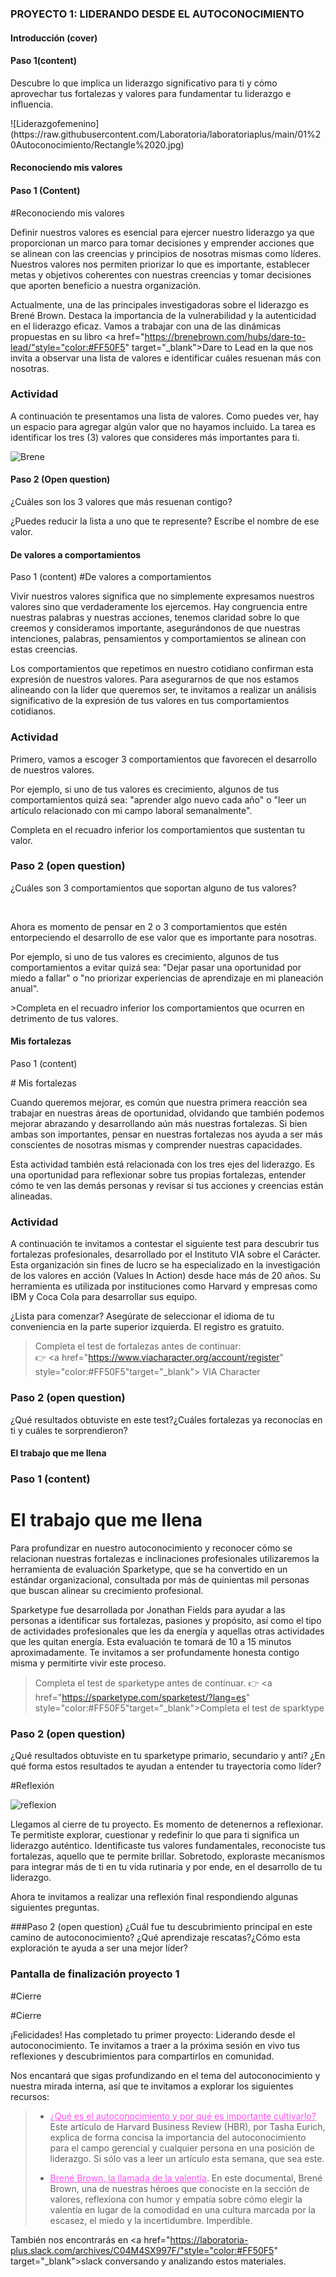 ### PROYECTO 1: LIDERANDO DESDE EL AUTOCONOCIMIENTO


#### Introducción (cover)


#### Paso 1(content)

Descubre lo que implica un liderazgo significativo para ti y cómo aprovechar tus fortalezas y valores para fundamentar tu liderazgo e influencia.

!\[Liderazgofemenino](https&#x3A;//raw.githubusercontent.com/Laboratoria/laboratoriaplus/main/01%20Autoconocimiento/Rectangle%2020.jpg)


#### Reconociendo mis valores


#### Paso 1 (Content)

#Reconociendo mis valores

Definir nuestros valores es esencial para ejercer nuestro liderazgo ya que  proporcionan un marco para tomar decisiones y emprender acciones que se alinean con las creencias y principios de nosotras mismas como líderes. Nuestros valores nos permiten priorizar lo que es importante, establecer metas y objetivos coherentes con nuestras creencias y tomar decisiones que aporten beneficio a nuestra organización.

Actualmente, una de las principales investigadoras sobre el liderazgo es Brené Brown. Destaca la importancia de la vulnerabilidad y la autenticidad en el liderazgo eficaz. Vamos a trabajar con una de las dinámicas propuestas en su libro <a href="https://brenebrown.com/hubs/dare-to-lead/"style="color:#FF50F5" target="_blank">Dare to Lead</a> en la que nos invita a observar una lista de valores e identificar cuáles resuenan más con nosotras. 

  <h3>Actividad</h3>
  <p>A continuación te presentamos una lista de valores. Como puedes ver, hay un espacio para agregar algún valor que no hayamos incluido. La tarea es identificar los tres (3) valores que consideres más importantes para ti.
</p>



![Brene](https://raw.githubusercontent.com/Laboratoria/laboratoriaplus/main/01%20Autoconocimiento/valores.jpg)






#### Paso 2 (Open question)

¿Cuáles son los 3 valores que más resuenan contigo?

¿Puedes reducir la lista a uno que te represente? Escribe el nombre de ese valor.


#### De valores a comportamientos

Paso 1 (content)
#De valores a comportamientos

Vivir nuestros valores significa que no simplemente expresamos nuestros valores sino que verdaderamente los ejercemos. Hay congruencia entre nuestras palabras y nuestras acciones, tenemos claridad sobre lo que creemos y consideramos importante, asegurándonos de que nuestras intenciones, palabras, pensamientos y comportamientos se alinean con estas creencias.

Los comportamientos que repetimos en nuestro cotidiano confirman esta expresión de nuestros valores. Para asegurarnos de que nos estamos alineando con la líder que queremos ser, te invitamos a realizar un análisis significativo de la expresión de tus valores en tus comportamientos cotidianos.

 <h3>Actividad</h3>

Primero, vamos a escoger 3 comportamientos que favorecen el desarrollo de nuestros valores.

Por ejemplo, si uno de tus valores es crecimiento, algunos de tus comportamientos quizá sea: "aprender algo nuevo cada año" o "leer un artículo relacionado con mi campo laboral semanalmente".

Completa en el recuadro inferior los comportamientos que sustentan tu valor.


### Paso 2 (open question)

¿Cuáles son 3 comportamientos que soportan alguno de tus valores?

<p>&nbsp;</p>
Ahora es momento de pensar en 2 o 3 comportamientos que estén entorpeciendo el desarrollo de ese valor que es importante para nosotras. 

Por ejemplo, si uno de tus valores es crecimiento, algunos de tus comportamientos a evitar quizá sea: "Dejar pasar una oportunidad por miedo a fallar" o "no priorizar experiencias de aprendizaje en mi planeación anual".

\>Completa en el recuadro inferior los comportamientos que ocurren en detrimento de tus valores.


#### Mis fortalezas

Paso 1 (content)

\# Mis fortalezas

Cuando queremos mejorar, es común que nuestra primera reacción sea trabajar en nuestras áreas de oportunidad, olvidando que también podemos mejorar abrazando y desarrollando aún más nuestras fortalezas. Si bien ambas son importantes, pensar en nuestras fortalezas nos ayuda a ser más conscientes de nosotras mismas y comprender nuestras capacidades.

Esta actividad también está relacionada con los tres ejes del liderazgo. Es una oportunidad para reflexionar sobre tus propias fortalezas, entender cómo te ven las demás personas y revisar si tus acciones y creencias están alineadas. 

 <h3>Actividad</h3>
A continuación te invitamos a contestar el siguiente test para descubrir tus fortalezas profesionales, desarrollado por el Instituto VIA sobre el Carácter. Esta organización sin fines de lucro se ha especializado en la investigación de los valores en acción (Values In Action) desde hace más de 20 años. Su herramienta es utilizada por instituciones como Harvard y empresas como IBM y Coca Cola para desarrollar sus equipo. 

¿Lista para comenzar? Asegúrate de seleccionar el idioma de tu conveniencia en la parte superior izquierda. El registro es gratuito.

>Completa el test de fortalezas antes de continuar:  
👉 <a href="https://www.viacharacter.org/account/register" style="color:#FF50F5"target="_blank"> VIA Character</a>




### Paso 2 (open question)

¿Qué resultados obtuviste en este test?¿Cuáles fortalezas ya reconocías en ti y cuáles te sorprendieron?


#### El trabajo que me llena


### Paso 1 (content)

# El trabajo que me llena
Para profundizar en nuestro autoconocimiento y reconocer cómo se relacionan nuestras fortalezas e inclinaciones profesionales utilizaremos la herramienta de evaluación Sparketype, que se ha convertido en un estándar organizacional, consultada por más de quinientas mil personas que buscan alinear su crecimiento profesional.

Sparketype fue desarrollada por Jonathan Fields para ayudar a las personas a identificar sus fortalezas, pasiones y propósito, así como el tipo de actividades profesionales que les da energía y aquellas otras actividades que les quitan energía. Esta evaluación te tomará de 10 a 15 minutos aproximadamente. Te invitamos a ser profundamente honesta contigo misma y permitirte vivir este proceso.

>Completa el test de sparketype antes de continuar.
👉 <a href="https://sparketype.com/sparketest/?lang=es" style="color:#FF50F5"target="_blank">Completa el test de sparktype</a>


### Paso 2 (open question)

¿Qué resultados obtuviste en tu sparketype primario, secundario y anti? ¿En qué forma estos resultados te ayudan a entender tu trayectoria como líder?

#Reflexión

![reflexion](https://raw.githubusercontent.com/Laboratoria/laboratoriaplus/main/01%20Autoconocimiento/header.jpg)

Llegamos al cierre de tu proyecto. Es momento de detenernos a reflexionar. Te permitiste explorar, cuestionar y redefinir lo que para ti significa un liderazgo auténtico. Identificaste tus valores fundamentales, reconociste tus fortalezas, aquello que te permite brillar. Sobretodo, exploraste mecanismos para integrar más de ti en tu vida rutinaria y por ende, en el desarrollo de tu liderazgo.

Ahora te invitamos a realizar una reflexión final respondiendo algunas siguientes preguntas.

###Paso 2 (open question)
¿Cuál fue tu descubrimiento principal en este camino de autoconocimiento?
¿Qué aprendizaje rescatas?¿Cómo esta exploración te ayuda a ser una mejor líder?

### Pantalla de finalización proyecto 1

\#Cierre

#Cierre

¡Felicidades! Has completado tu primer proyecto: Liderando desde el autoconocimiento. Te invitamos a traer a la próxima sesión en vivo tus reflexiones y descubrimientos para compartirlos en comunidad.

Nos encantará que sigas profundizando en el tema del autoconocimiento y nuestra mirada interna, así que te invitamos a explorar los siguientes recursos:

>- <a href="https://hbr.org/2018/01/what-self-awareness-really-is-and-how-to-cultivate-it?language=es" style="color:#FF50F5" target="_blank">¿Qué es el autoconocimiento y por qué es importante cultivarlo?</a> Este artículo de Harvard Business Review (HBR), por Tasha Eurich, explica de forma concisa la importancia del autoconocimiento para el campo gerencial y cualquier persona en una posición de liderazgo. Si sólo vas a leer un artículo esta semana, que sea este.
>
>-  <a href="https://www.netflix.com/pe/title/81010166" style="color:#FF50F5" target="_blank">Brené Brown, la llamada de la valentía</a>. En este documental, Brené Brown, una de nuestras héroes que conociste en la sección de valores, reflexiona con humor y empatía sobre cómo elegir la valentía en lugar de la comodidad en una cultura marcada por la escasez, el miedo y la incertidumbre. Imperdible.

También nos encontrarás en <a href="https://laboratoria-plus.slack.com/archives/C04M4SX997F/"style="color:#FF50F5" target="_blank">slack</a> conversando y analizando estos materiales.
